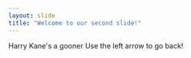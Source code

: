 ```yaml
---
layout: slide
title: "Welcome to our second slide!"
---
```

Harry Kane's a gooner
Use the left arrow to go back!
